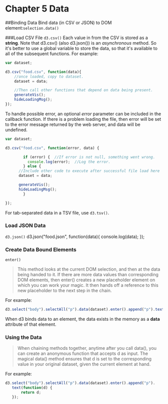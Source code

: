 # Chapter 5 Data
##Binding Data
Bind data (in CSV or JSON) to DOM element:`selection.data()`

###Load CSV File
`d3.csv()`
Each value in from the CSV is stored as a **string**.
Note that d3.csv() (also d3.json()) is an *asynchronous* method. So it's better to use a global variable to store the data, so that it's available to all of the subsequent functions. For example:
```javascript
var dataset;

d3.csv("food.csv", function(data){
	//once loaded, copy to dataset.
	dataset = data;

	//Then call other functions that depend on data being present.
	generateVis();
	hideLoadingMsg();
});
```

To handle possible error, an optional *error* parameter can be included in the callback function. If there is a problem loading the file, then error will be set to the error message returned by the web server, and data will be undefined.
```javascript
var dataset;

d3.csv("food.csv", function(error, data) {

        if (error) {  //If error is not null, something went wrong.
          console.log(error);  //Log the error.
        } else {     
      //Include other code to execute after successful file load here
      dataset = data;

      generateVis();
      hideLoadingMsg();
        }

});
```

For tab-separated data in a TSV file, use `d3.tsv()`.

### Load JSON Data
`d3.json()`
d3.json("food.json", function(data){
	console.log(data);
});

### Create Data Bound Elements
`enter()`
> This method looks at the current DOM selection, and then at the data being handed to it. If there are more data values than corresponding DOM elements, then enter() creates a new placeholder element on which you can work your magic. It then hands off a reference to this new placeholder to the next step in the chain.

For example:
```javascript
d3.select("body").selectAll("p").data(dataset).enter().append("p").text("New paragraph!");
```
When d3 binds data to an element, the data exists in the memory as a **__data__** attribute of that element.

### Using the Data
 >When chaining methods together, anytime after you call data(), you can create an anonymous function that accepts d as input. The magical data() method ensures that d is set to the corresponding value in your original dataset, given the current element at hand.

 For example:
 ```javascript
d3.select("body").selectAll("p").data(dataset).enter().append("p").
    text(function(d) {
        return d;
    });
 ```